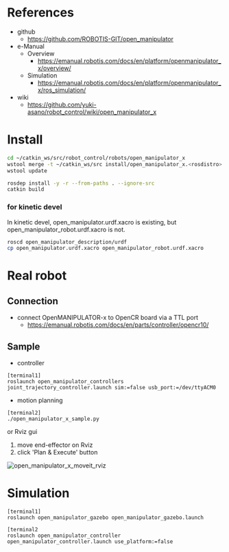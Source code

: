 # References
- github
  - https://github.com/ROBOTIS-GIT/open_manipulator
- e-Manual
  - Overview 
    - https://emanual.robotis.com/docs/en/platform/openmanipulator_x/overview/
  - Simulation
    - https://emanual.robotis.com/docs/en/platform/openmanipulator_x/ros_simulation/
- wiki
  - https://github.com/yuki-asano/robot_control/wiki/open_manipulator_x

# Install

```bash
cd ~/catkin_ws/src/robot_control/robots/open_manipulator_x
wstool merge -t ~/catkin_ws/src install/open_manipulator_x.<rosdistro>.rosinstall
wstool update

rosdep install -y -r --from-paths . --ignore-src
catkin build
```

### for kinetic devel  
In kinetic devel, open_manipulator.urdf.xacro is existing, but open_manipulator_robot.urdf.xacro is not.
  
```bash
roscd open_manipulator_description/urdf
cp open_manipulator.urdf.xacro open_manipulator_robot.urdf.xacro
```

# Real robot
## Connection
- connect OpenMANIPULATOR-x to OpenCR board via a TTL port
  - https://emanual.robotis.com/docs/en/parts/controller/opencr10/

## Sample
- controller
```
[terminal1]
roslaunch open_manipulator_controllers joint_trajectory_controller.launch sim:=false usb_port:=/dev/ttyACM0 
```

- motion planning
```
[terminal2]
./open_manipulator_x_sample.py
```

or Rviz gui
1. move end-effector on Rviz
2. click 'Plan & Execute' button

![open_manipulator_x_moveit_rviz](https://github.com/yuki-asano/robot_control/assets/6872136/ea43dcf3-9f9c-4a18-8a5b-95b14bb3e293)

# Simulation
```
[terminal1]
roslaunch open_manipulator_gazebo open_manipulator_gazebo.launch
```

```
[terminal2
roslaunch open_manipulator_controller open_manipulator_controller.launch use_platform:=false
```
